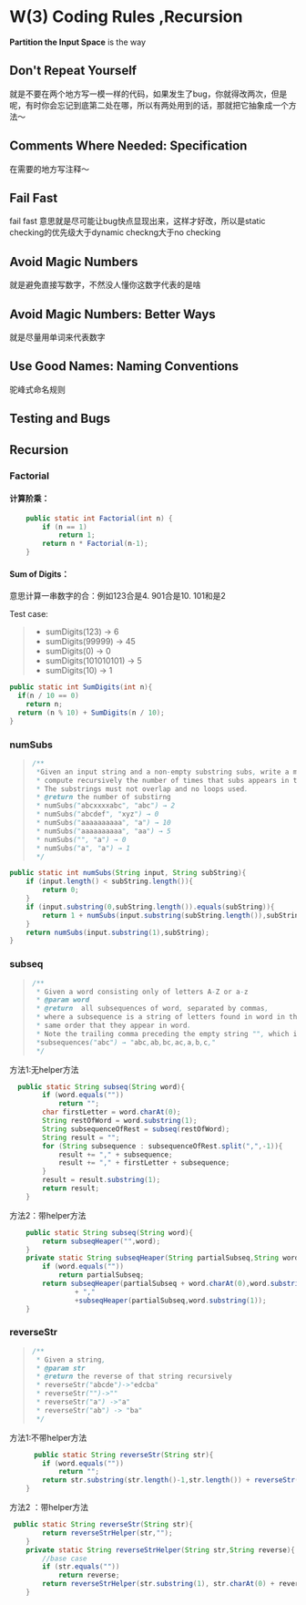 # W(3) **Coding Rules** ,**Recursion**

**Partition the Input Space** is the way 

## **Don't Repeat Yourself**

就是不要在两个地方写一模一样的代码，如果发生了bug，你就得改两次，但是呢，有时你会忘记到底第二处在哪，所以有两处用到的话，那就把它抽象成一个方法～

## **Comments Where Needed: Specification**

在需要的地方写注释～

## **Fail Fast**

fail fast 意思就是尽可能让bug快点显现出来，这样才好改，所以是static checking的优先级大于dynamic checkng大于no checking

## **Avoid Magic Numbers**

就是避免直接写数字，不然没人懂你这数字代表的是啥

## **Avoid Magic Numbers: Better Ways**

就是尽量用单词来代表数字

## **Use Good Names: Naming Conventions**

驼峰式命名规则

## **Testing and Bugs**

## **Recursion**

### Factorial

#### 计算阶乘：

```java
    public static int Factorial(int n) {
        if (n == 1)
            return 1;
        return n * Factorial(n-1);
    }
```

#### **Sum of Digits**：

意思计算一串数字的合：例如123合是4. 901合是10. 101和是2

Test case:

> - sumDigits(123) → 6
> - sumDigits(99999) → 45
> - sumDigits(0) → 0
> - sumDigits(101010101) → 5
> - sumDigits(10) → 1

```java 
public static int SumDigits(int n){
  if(n / 10 == 0)
    return n;
  return (n % 10) + SumDigits(n / 10);
}
```



### numSubs

> ```java
> /**
>  *Given an input string and a non-empty substring subs, write a method to
>  * compute recursively the number of times that subs appears in the string.
>  * The substrings must not overlap and no loops used.
>  * @return the number of substirng
>  * numSubs("abcxxxxabc", "abc") → 2
>  * numSubs("abcdef", "xyz") → 0
>  * numSubs("aaaaaaaaaa", "a") → 10
>  * numSubs("aaaaaaaaaa", "aa") → 5
>  * numSubs("", "a") → 0
>  * numSubs("a", "a") → 1
>  */
> ```

```java
public static int numSubs(String input, String subString){
    if (input.length() < subString.length()){
        return 0;
    }
    if (input.substring(0,subString.length()).equals(subString)){
        return 1 + numSubs(input.substring(subString.length()),subString);
    }
    return numSubs(input.substring(1),subString);
}
```

### subseq

> ```java
> /**
>  * Given a word consisting only of letters A-Z or a-z
>  * @param word
>  * @return  all subsequences of word, separated by commas,
>  * where a subsequence is a string of letters found in word in the
>  * same order that they appear in word.
>  * Note the trailing comma preceding the empty string "", which is also a valid subsequence
>  *subsequences("abc") → "abc,ab,bc,ac,a,b,c,"
>  */
> ```

方法1:无helper方法

```java
  public static String subseq(String word){
        if (word.equals(""))
            return "";
        char firstLetter = word.charAt(0);
        String restOfWord = word.substring(1);
        String subsequenceOfRest = subseq(restOfWord);
        String result = "";
        for (String subsequence : subsequenceOfRest.split(",",-1)){
            result += "," + subsequence;
            result += "," + firstLetter + subsequence;
        }
        result = result.substring(1);
        return result;
    }
```

方法2：带helper方法

```java
    public static String subseq(String word){
        return subseqHeaper("",word);
    }
    private static String subseqHeaper(String partialSubseq,String word){
        if (word.equals(""))
            return partialSubseq;
        return subseqHeaper(partialSubseq + word.charAt(0),word.substring(1))
                + ","
                +subseqHeaper(partialSubseq,word.substring(1));
    }
```

### reverseStr

> ```java
> /**
>  * Given a string,
>  * @param str
>  * @return the reverse of that string recursively
>  * reverseStr("abcde")->"edcba"
>  * reverseStr("")->""
>  * reverseStr("a") ->"a"
>  * reverseStr("ab") -> "ba"
>  */
> ```

方法1:不带helper方法

```java
      public static String reverseStr(String str){
        if (word.equals(""))
            return "";
        return str.substring(str.length()-1,str.length()) + reverseStr(str.substring(0,str.length()-1));
    }
```

方法2 ：带helper方法

```java
 public static String reverseStr(String str){
        return reverseStrHelper(str,"");
    }
    private static String reverseStrHelper(String str,String reverse){
        //base case
        if (str.equals(""))
            return reverse;
        return reverseStrHelper(str.substring(1), str.charAt(0) + reverse);
    }
```

























